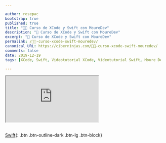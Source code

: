 ```yaml
---

author: rosepac
bootstrap: true
published: true
title: "👨‍💻 Curso de XCode y Swift con MoureDev"
description: "📲 Curso de XCode y Swift con MoureDev"
excerpt: "📲 Curso de XCode y Swift con MoureDev"
permalink: /👨‍💻-curso-xcode-swift-mouredev/
canonical_URL: https://ciberninjas.com/👨‍💻-curso-xcode-swift-mouredev/
comments: false
date: 2019-12-19
tags: [XCode, Swift, Videotutorial XCode, Videotutorial Swift, Moure Dev]

---
```


<div class="embed-responsive embed-responsive-16by9">
  <iframe class="embed-responsive-item" src="https://www.youtube.com/embed/videoseries?list=PLNdFk2_brsRcWM-31vJUgyHIGpopIDw4s" allowfullscreen></iframe>
</div><br/>

[<i class="fab fa-apple"></i> Swift](/cursos-tecnologia/#swift-){: .btn .btn-outline-dark .btn-lg .btn-block}
